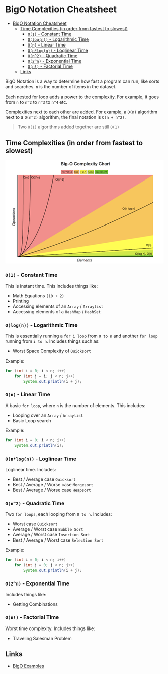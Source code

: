 # BigO Notation Cheatsheet

- [BigO Notation Cheatsheet](#bigo-notation-cheatsheet)
  - [Time Complexities (in order from fastest to slowest)](#time-complexities-in-order-from-fastest-to-slowest)
    - [`O(1)` - Constant Time](#o1---constant-time)
    - [`O(log(n))` - Logarithmic Time](#ologn---logarithmic-time)
    - [`O(n)` - Linear Time](#on---linear-time)
    - [`O(n*log(n))` - Loglinear Time](#onlogn---loglinear-time)
    - [`O(n^2)` - Quadratic Time](#on2---quadratic-time)
    - [`O(2^n)` - Exponential Time](#o2n---exponential-time)
    - [`O(n!)` - Factorial Time](#on---factorial-time)
  - [Links](#links)


BigO Notation is a way to determine how fast a program can run, like sorts and searches.
`n` is the number of items in the dataset.

Each nested for loop adds a power to the complexity. For example, it goes from `n` to `n^2` to `n^3` to `n^4` etc.

Complexities next to each other are added. For example, a `O(n)` algorithm next to a `O(n^2)` algorithm, the final notation is `O(n + n^2)`.

> Two `O(1)` algorithms added together are still `O(1)`

## Time Complexities (in order from fastest to slowest)

![Image](../assets/bigo.png)

### `O(1)` - Constant Time

This is instant time. This includes things like:

- Math Equations `(10 + 2)`
- Printing
- Accessing elements of an `Array` / `Arraylist`
- Accessing elements of a `HashMap` / `HashSet`

### `O(log(n))` - Logarithmic Time

This is essentially running a `for i loop` from `0 to n` and another `for loop` running from `i to n`. Includes things such as:

- Worst Space Complexity of `Quicksort`

Example:

``` java
for (int i = 0; i < n; i++)
    for (int j = i; j < n; j++)
        System.out.println(i + j);
```

### `O(n)` - Linear Time

A basic `for loop`, where `n` is the number of elements. This includes:

- Looping over an `Array` / `Arraylist`
- Basic Loop search

Example:

``` java
for (int i = 0; i < n; i++)
    System.out.println(i);
```

### `O(n*log(n))` - Loglinear Time

Loglinear time. Includes:

- Best / Average case `Quicksort`
- Best / Average / Worse case `Mergesort`
- Best / Average / Worse case `Heapsort`

### `O(n^2)` - Quadratic Time

Two `for loops`, each looping from `0 to n`. Includes:

- Worst case `Quicksort`
- Average / Worst case `Bubble Sort`
- Average / Worst case `Insertion Sort`
- Best / Average / Worst case `Selection Sort`

Example:

``` java
for (int i = 0; i < n; i++)
    for (int j = 0; j < n; j++)
        System.out.println(i + j);
```

### `O(2^n)` - Exponential Time

Includes things like:

- Getting Combinations

### `O(n!)` - Factorial Time

Worst time complexity. Includes things like:

- Traveling Salesman Problem

## Links

- [BigO Examples](https://javachallengers.com/big-o-notation-explanation/)
